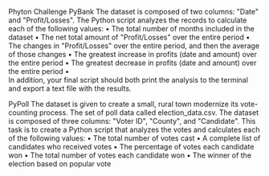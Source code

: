 Phyton Challenge
PyBank 
The dataset is composed of two columns: "Date" and "Profit/Losses".
The Python script analyzes the records to calculate each of the following values:
•	The total number of months included in the dataset
•	The net total amount of "Profit/Losses" over the entire period
•	The changes in "Profit/Losses" over the entire period, and then the average of those changes
•	The greatest increase in profits (date and amount) over the entire period
•	The greatest decrease in profits (date and amount) over the entire period
•	
In addition, your final script should both print the analysis to the terminal and export a text file with the results.




PyPoll 
The dataset is given to create a small, rural town modernize its vote-counting process.
The set of poll data called election_data.csv. The dataset is composed of three columns: "Voter ID", "County", and "Candidate". 
This task is to create a Python script that analyzes the votes and calculates each of the following values:
•	The total number of votes cast
•	A complete list of candidates who received votes
•	The percentage of votes each candidate won
•	The total number of votes each candidate won
•	The winner of the election based on popular vote


